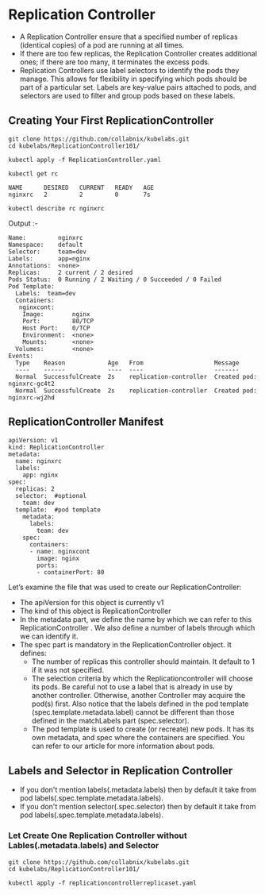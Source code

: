 # Replication Controller
- A Replication Controller ensure that a specified number of replicas (identical copies) of a pod are running at all times.
- If there are too few replicas, the Replication Controller creates additional ones; if there are too many, it terminates the excess pods.
- Replication Controllers use label selectors to identify the pods they manage. This allows for flexibility in specifying which pods should be part of a particular set. Labels are key-value pairs attached to pods, and selectors are used to filter and group pods based on these labels.
## Creating Your First ReplicationController
```
git clone https://github.com/collabnix/kubelabs.git
cd kubelabs/ReplicationController101/
```
```
kubectl apply -f ReplicationController.yaml
```
```
kubectl get rc
```

```
NAME      DESIRED   CURRENT   READY   AGE
nginxrc   2         2         0       7s
```
```
kubectl describe rc nginxrc
```
Output :-
```
Name:         nginxrc
Namespace:    default
Selector:     team=dev
Labels:       app=nginx
Annotations:  <none>
Replicas:     2 current / 2 desired
Pods Status:  0 Running / 2 Waiting / 0 Succeeded / 0 Failed
Pod Template:
  Labels:  team=dev
  Containers:
   nginxcont:
    Image:        nginx
    Port:         80/TCP
    Host Port:    0/TCP
    Environment:  <none>
    Mounts:       <none>
  Volumes:        <none>
Events:
  Type    Reason            Age   From                    Message
  ----    ------            ----  ----                    -------
  Normal  SuccessfulCreate  2s    replication-controller  Created pod: nginxrc-gc4t2
  Normal  SuccessfulCreate  2s    replication-controller  Created pod: nginxrc-wj2hd
```
## ReplicationController Manifest
```
apiVersion: v1
kind: ReplicationController
metadata:
  name: nginxrc
  labels:
    app: nginx
spec:
  replicas: 2
  selector:  #optional
    team: dev
  template:  #pod template
    metadata:
      labels:
        team: dev
    spec:
      containers:
      - name: nginxcont
        image: nginx
        ports:
        - containerPort: 80
```
Let’s examine the file that was used to create our ReplicationController:

- The apiVersion for this object is currently v1
- The kind of this object is ReplicationController
- In the metadata part, we define the name by which we can refer to this ReplicationController . We also define a number of labels through which we can identify it.
- The spec part is mandatory in the ReplicationController object. It defines:
	- The number of replicas this controller should maintain. It default to 1 if it was not specified.
	- The selection criteria by which the Replicationcontroller will choose its pods. Be careful not to use a label that is already in use by another controller. Otherwise, another Controller may acquire the pod(s) first. Also notice that the labels defined in the pod template (spec.template.metadata.label) cannot be different than those defined in the matchLabels part (spec.selector).
	- The pod template is used to create (or recreate) new pods. It has its own metadata, and spec where the containers are specified. You can refer to our article for more information about pods.

## Labels and Selector in Replication Controller
- If you don't mention labels(.metadata.labels) then by default it take from pod labels(.spec.template.metadata.labels).
- If you don't mention selector(.spec.selector) then by default it take from pod labels(.spec.template.metadata.labels).

### Let Create One Replication Controller without Lables(.metadata.labels) and Selector
```
git clone https://github.com/collabnix/kubelabs.git
cd kubelabs/ReplicationController101/
```
```
kubectl apply -f replicationcontrollerreplicaset.yaml

